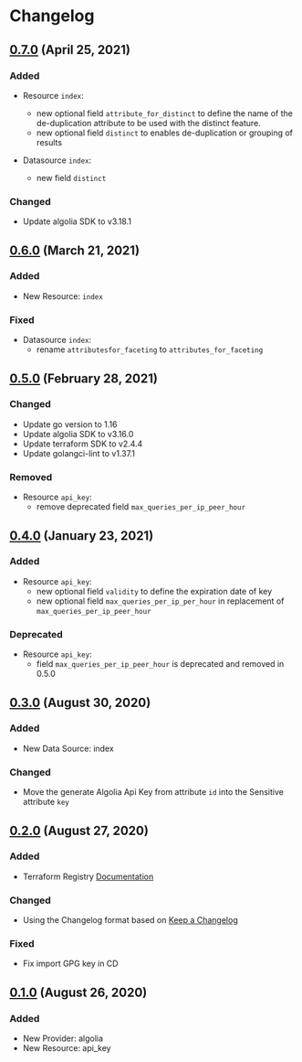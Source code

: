 # Changelog

## [0.7.0](https://github.com/philippe-vandermoere/terraform-provider-algolia/compare/v0.6.0...v0.4.0) (April 25, 2021)

### Added

- Resource `index`:
  - new optional field `attribute_for_distinct` to define the name of the de-duplication attribute to be used with the distinct feature.
  - new optional field `distinct` to enables de-duplication or grouping of results

- Datasource `index`:
  - new field `distinct`

### Changed

- Update algolia SDK to v3.18.1

## [0.6.0](https://github.com/philippe-vandermoere/terraform-provider-algolia/compare/v0.5.0...v0.6.0) (March 21, 2021)

### Added

- New Resource: `index`

### Fixed

- Datasource `index`:
  - rename `attributesfor_faceting` to `attributes_for_faceting`

## [0.5.0](https://github.com/philippe-vandermoere/terraform-provider-algolia/compare/v0.4.0...v0.5.0) (February 28, 2021)

### Changed

- Update go version to 1.16
- Update algolia SDK to v3.16.0
- Update terraform SDK to v2.4.4
- Update golangci-lint to v1.37.1

### Removed

- Resource `api_key`:
  - remove deprecated field `max_queries_per_ip_peer_hour`

## [0.4.0](https://github.com/philippe-vandermoere/terraform-provider-algolia/compare/v0.3.0...v0.4.0) (January 23, 2021)

### Added

- Resource `api_key`:
  - new optional field `validity` to define the expiration date of key
  - new optional field `max_queries_per_ip_per_hour` in replacement of `max_queries_per_ip_peer_hour`

### Deprecated

- Resource `api_key`:
  - field `max_queries_per_ip_peer_hour` is deprecated and removed in 0.5.0

## [0.3.0](https://github.com/philippe-vandermoere/terraform-provider-algolia/compare/v0.2.0...v0.3.0) (August 30, 2020)

### Added

- New Data Source: index

### Changed

- Move the generate Algolia Api Key from attribute `id` into the Sensitive attribute `key`

## [0.2.0](https://github.com/philippe-vandermoere/terraform-provider-algolia/compare/v0.1.0...v0.2.0) (August 27, 2020)

### Added

- Terraform Registry [Documentation](https://www.terraform.io/docs/registry/providers/docs.html)

### Changed

- Using the Changelog format based on [Keep a Changelog](https://keepachangelog.com/en/1.0.0/)

### Fixed

- Fix import GPG key in CD

## [0.1.0](https://github.com/philippe-vandermoere/terraform-provider-algolia/releases/tag/v0.1.0) (August 26, 2020)

### Added

- New Provider: algolia
- New Resource: api_key
